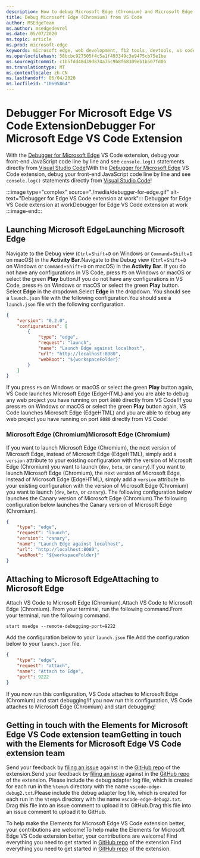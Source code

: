 ```yaml
---
description: How to debug Microsoft Edge (Chromium) and Microsoft Edge (EdgeHTML) from VS Code
title: Debug Microsoft Edge (Chromium) from VS Code
author: MSEdgeTeam
ms.author: msedgedevrel
ms.date: 05/07/2020
ms.topic: article
ms.prod: microsoft-edge
keywords: microsoft edge, web development, f12 tools, devtools, vs code, visual studio code, debugger
ms.openlocfilehash: 58bcbc927505f4c5a1f493349c3e9475cb75e1be
ms.sourcegitcommit: c1b5fdd48d39d874a76c9b8f68309eb1b507fd0b
ms.translationtype: MT
ms.contentlocale: zh-CN
ms.lasthandoff: 06/04/2020
ms.locfileid: "10695864"
---
```

# <span data-ttu-id="30059-104">Debugger For Microsoft Edge VS Code Extension</span><span class="sxs-lookup"><span data-stu-id="30059-104">Debugger For Microsoft Edge VS Code Extension</span></span>  

<span data-ttu-id="30059-105">With the [Debugger for Microsoft Edge][VisualstudioMarketplaceDebuggerMicrosoftEdge] VS Code extension, debug your front-end JavaScript code line by line and see `console.log()` statements directly from [Visual Studio Code][VisualstudioCode]!</span><span class="sxs-lookup"><span data-stu-id="30059-105">With the [Debugger for Microsoft Edge][VisualstudioMarketplaceDebuggerMicrosoftEdge] VS Code extension, debug your front-end JavaScript code line by line and see `console.log()` statements directly from [Visual Studio Code][VisualstudioCode]!</span></span>  

:::image type="complex" source="./media/debugger-for-edge.gif" alt-text="Debugger for Edge VS Code extension at work":::
   <span data-ttu-id="30059-107">Debugger for Edge VS Code extension at work</span><span class="sxs-lookup"><span data-stu-id="30059-107">Debugger for Edge VS Code extension at work</span></span>  
:::image-end:::

<!--![Debugger for Edge VS Code extension at work][ImageGifDebuggerEdge]  -->  

## <span data-ttu-id="30059-108">Launching Microsoft Edge</span><span class="sxs-lookup"><span data-stu-id="30059-108">Launching Microsoft Edge</span></span>  

<span data-ttu-id="30059-109">Navigate to the Debug view \(`Ctrl`+`Shift`+`D` on Windows or `Command`+`Shift`+`D` on macOS\) in the **Activity Bar**.</span><span class="sxs-lookup"><span data-stu-id="30059-109">Navigate to the Debug view \(`Ctrl`+`Shift`+`D` on Windows or `Command`+`Shift`+`D` on macOS\) in the **Activity Bar**.</span></span>  <span data-ttu-id="30059-110">If you do not have any configurations in VS Code, press `F5` on Windows or macOS or select the green **Play** button.</span><span class="sxs-lookup"><span data-stu-id="30059-110">If you do not have any configurations in VS Code, press `F5` on Windows or macOS or select the green **Play** button.</span></span>  <span data-ttu-id="30059-111">Select **Edge** in the dropdown.</span><span class="sxs-lookup"><span data-stu-id="30059-111">Select **Edge** in the dropdown.</span></span>  <span data-ttu-id="30059-112">You should see a `launch.json` file with the following configuration.</span><span class="sxs-lookup"><span data-stu-id="30059-112">You should see a `launch.json` file with the following configuration.</span></span>  

```json
{
    "version": "0.2.0",
    "configurations": [
        {
            "type": "edge",
            "request": "launch",
            "name": "Launch Edge against localhost",
            "url": "http://localhost:8080",
            "webRoot": "${workspaceFolder}"
        }
    ]
}
```  

<span data-ttu-id="30059-113">If you press `F5` on Windows or macOS or select the green **Play** button again, VS Code launches Microsoft Edge \(EdgeHTML\) and you are able to debug any web project you have running on port `8080` directly from VS Code!</span><span class="sxs-lookup"><span data-stu-id="30059-113">If you press `F5` on Windows or macOS or select the green **Play** button again, VS Code launches Microsoft Edge \(EdgeHTML\) and you are able to debug any web project you have running on port `8080` directly from VS Code!</span></span>  

### <span data-ttu-id="30059-114">Microsoft Edge (Chromium)</span><span class="sxs-lookup"><span data-stu-id="30059-114">Microsoft Edge (Chromium)</span></span>  

<span data-ttu-id="30059-115">If you want to launch Microsoft Edge \(Chromium\), the next version of Microsoft Edge, instead of Microsoft Edge \(EdgeHTML\), simply add a `version` attribute to your existing configuration with the version of Microsoft Edge \(Chromium\) you want to launch \(`dev`, `beta`, or `canary`\).</span><span class="sxs-lookup"><span data-stu-id="30059-115">If you want to launch Microsoft Edge \(Chromium\), the next version of Microsoft Edge, instead of Microsoft Edge \(EdgeHTML\), simply add a `version` attribute to your existing configuration with the version of Microsoft Edge \(Chromium\) you want to launch \(`dev`, `beta`, or `canary`\).</span></span> <span data-ttu-id="30059-116">The following configuration below launches the Canary version of Microsoft Edge \(Chromium\).</span><span class="sxs-lookup"><span data-stu-id="30059-116">The following configuration below launches the Canary version of Microsoft Edge \(Chromium\).</span></span>  

```json
{
    "type": "edge",
    "request": "launch",
    "version": "canary",
    "name": "Launch Edge against localhost",
    "url": "http://localhost:8080",
    "webRoot": "${workspaceFolder}"
}
```  

## <span data-ttu-id="30059-117">Attaching to Microsoft Edge</span><span class="sxs-lookup"><span data-stu-id="30059-117">Attaching to Microsoft Edge</span></span>  

<span data-ttu-id="30059-118">Attach VS Code to Microsoft Edge \(Chromium\).</span><span class="sxs-lookup"><span data-stu-id="30059-118">Attach VS Code to Microsoft Edge \(Chromium\).</span></span>  <span data-ttu-id="30059-119">From your terminal, run the following command.</span><span class="sxs-lookup"><span data-stu-id="30059-119">From your terminal, run the following command.</span></span>  

```console
start msedge --remote-debugging-port=9222
```  

<span data-ttu-id="30059-120">Add the configuration below to your `launch.json` file.</span><span class="sxs-lookup"><span data-stu-id="30059-120">Add the configuration below to your `launch.json` file.</span></span>   

```json
{
    "type": "edge",
    "request": "attach",
    "name": "Attach to Edge",
    "port": 9222
}
```  

<span data-ttu-id="30059-121">If you now run this configuration, VS Code attaches to Microsoft Edge \(Chromium\) and start debugging!</span><span class="sxs-lookup"><span data-stu-id="30059-121">If you now run this configuration, VS Code attaches to Microsoft Edge \(Chromium\) and start debugging!</span></span>  

## <span data-ttu-id="30059-122">Getting in touch with the Elements for Microsoft Edge VS Code extension team</span><span class="sxs-lookup"><span data-stu-id="30059-122">Getting in touch with the Elements for Microsoft Edge VS Code extension team</span></span>    

<span data-ttu-id="30059-123">Send your feedback by [filing an issue][GithubMicrosoftVscodeEdgeDebug2NewIssue] against in the [GitHub repo][GithubMicrosoftVscodeEdgeDebug2] of the extension.</span><span class="sxs-lookup"><span data-stu-id="30059-123">Send your feedback by [filing an issue][GithubMicrosoftVscodeEdgeDebug2NewIssue] against in the [GitHub repo][GithubMicrosoftVscodeEdgeDebug2] of the extension.</span></span>  <span data-ttu-id="30059-124">Please include the debug adapter log file, which is created for each run in the `%temp%` directory with the name `vscode-edge-debug2.txt`.</span><span class="sxs-lookup"><span data-stu-id="30059-124">Please include the debug adapter log file, which is created for each run in the `%temp%` directory with the name `vscode-edge-debug2.txt`.</span></span>  <span data-ttu-id="30059-125">Drag this file into an issue comment to upload it to GitHub.</span><span class="sxs-lookup"><span data-stu-id="30059-125">Drag this file into an issue comment to upload it to GitHub.</span></span>  

<span data-ttu-id="30059-126">To help make the Elements for Microsoft Edge VS Code extension better, your contributions are welcome!</span><span class="sxs-lookup"><span data-stu-id="30059-126">To help make the Elements for Microsoft Edge VS Code extension better, your contributions are welcome!</span></span>  <span data-ttu-id="30059-127">Find everything you need to get started in [GitHub repo][GithubMicrosoftVscodeEdgeDebug2] of the extension.</span><span class="sxs-lookup"><span data-stu-id="30059-127">Find everything you need to get started in [GitHub repo][GithubMicrosoftVscodeEdgeDebug2] of the extension.</span></span>  


<!-- image links -->  

<!--[ImageGifDebuggerEdge]: ./media/debugger-for-edge.gif "Debugger for Edge VS Code extension in action"  -->  
[ImagePngDebuggerEdge]: ./media/debugger-for-edge.png "Debugger for Edge VS Code extension in action"  

<!--links -->  

[VisualstudioCode]: https://code.visualstudio.com "Visual Studio Code"  
[VisualStudioCodeDocs]: https://code.visualstudio.com/Docs "Documentation | Visual Studio Code"   

[GithubMicrosoftVscodeEdgeDebug2]: https://github.com/Microsoft/vscode-edge-debug2 "microsoft/vscode-edge-debug2 | GitHub"  
[GithubMicrosoftVscodeEdgeDebug2NewIssue]: https://github.com/Microsoft/vscode-edge-debug2/issues/new "New Issue - microsoft/vscode-edge-debug2 | GitHub"  

[VisualstudioMarketplaceDebuggerMicrosoftEdge]: https://marketplace.visualstudio.com/items?itemName=msjsdiag.debugger-for-edge "Debugger for Microsoft Edge | Visual Studio Marketplace"  
